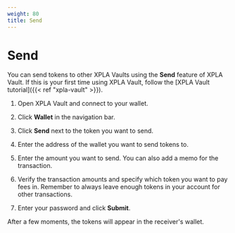 ```yaml
---
weight: 80
title: Send
---
```


# Send

You can send tokens to other XPLA Vaults using the **Send** feature of XPLA Vault. If this is your first time using XPLA Vault, follow the [XPLA Vault tutorial]({{< ref "xpla-vault" >}}).

1. Open XPLA Vault and connect to your wallet.

1. Click **Wallet** in the navigation bar.

1. Click **Send** next to the token you want to send.

1. Enter the address of the wallet you want to send tokens to.

1. Enter the amount you want to send. You can also add a memo for the transaction.

1. Verify the transaction amounts and specify which token you want to pay fees in. Remember to always leave enough tokens in your account for other transactions.

1.  Enter your password and click **Submit**.

After a few moments, the tokens will appear in the receiver's wallet.

